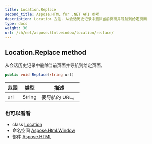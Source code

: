 ```yaml
---
title: Location.Replace
second_title: Aspose.HTML for .NET API 参考
description: Location 方法. 从会话历史记录中删除当前页面并导航到给定页面
type: docs
weight: 30
url: /zh/net/aspose.html.window/location/replace/
---
```

## Location.Replace method

从会话历史记录中删除当前页面并导航到给定页面。

```csharp
public void Replace(string url)
```

| 范围 | 类型 | 描述 |
| --- | --- | --- |
| url | String | 要导航的 URL。 |

### 也可以看看

* class [Location](../)
* 命名空间 [Aspose.Html.Window](../../location/)
* 部件 [Aspose.HTML](../../../)


